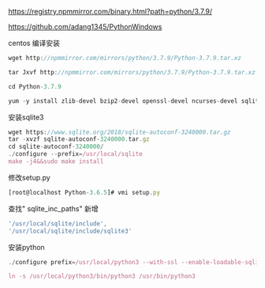 https://registry.npmmirror.com/binary.html?path=python/3.7.9/

https://github.com/adang1345/PythonWindows



centos 编译安装

```javascript
wget http://npmmirror.com/mirrors/python/3.7.9/Python-3.7.9.tar.xz

tar Jxvf http://npmmirror.com/mirrors/python/3.7.9/Python-3.7.9.tar.xz

cd Python-3.7.9

yum -y install zlib-devel bzip2-devel openssl-devel ncurses-devel sqlite-devel readline-devel tk-devel gdbm-devel db4-devel libpcap-devel xz-devel kernel-devel libffi-devel
```

安装sqlite3

```javascript
wget https://www.sqlite.org/2018/sqlite-autoconf-3240000.tar.gz
tar -xvzf sqlite-autoconf-3240000.tar.gz
cd sqlite-autoconf-3240000/
./configure --prefix=/usr/local/sqlite
make -j4&&sudo make install
```

修改setup.py

```javascript
[root@localhost Python-3.6.5]# vmi setup.py
```

查找" sqlite_inc_paths" 新增

```javascript
'/usr/local/sqlite/include',
'/usr/local/sqlite/include/sqlite3'
```

安装python

```javascript
./configure prefix=/usr/local/python3 --with-ssl --enable-loadable-sqlite-extensions

ln -s /usr/local/python3/bin/python3 /usr/bin/python3
```

